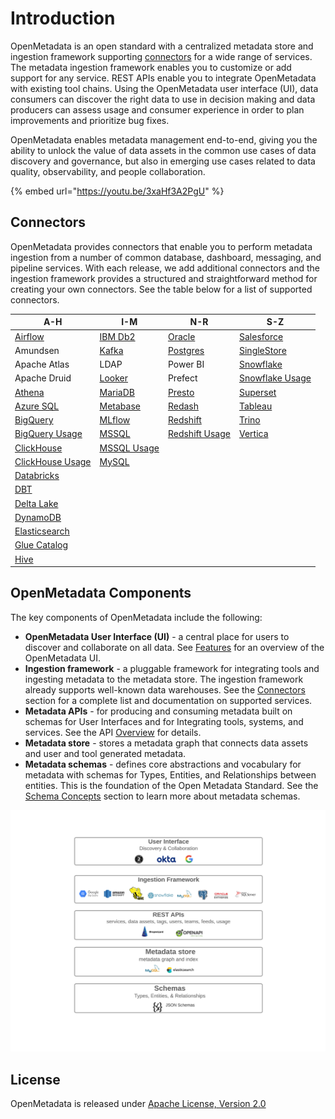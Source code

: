# Introduction

OpenMetadata is an open standard with a centralized metadata store and ingestion framework supporting [connectors](integrations/connectors/) for a wide range of services. The metadata ingestion framework enables you to customize or add support for any service. REST APIs enable you to integrate OpenMetadata with existing tool chains. Using the OpenMetadata user interface (UI), data consumers can discover the right data to use in decision making and data producers can assess usage and consumer experience in order to plan improvements and prioritize bug fixes.

OpenMetadata enables metadata management end-to-end, giving you the ability to unlock the value of data assets in the common use cases of data discovery and governance, but also in emerging use cases related to data quality, observability, and people collaboration.

{% embed url="https://youtu.be/3xaHf3A2PgU" %}

## Connectors

OpenMetadata provides connectors that enable you to perform metadata ingestion from a number of common database, dashboard, messaging, and pipeline services. With each release, we add additional connectors and the ingestion framework provides a structured and straightforward method for creating your own connectors. See the table below for a list of supported connectors.

| A-H                                                                        | I-M                                                         | N-R                                                                  | S-Z                                                                     |
| -------------------------------------------------------------------------- | ----------------------------------------------------------- | -------------------------------------------------------------------- | ----------------------------------------------------------------------- |
| [Airflow](integrations/airflow/airflow.md)                                 | [IBM Db2](integrations/connectors/ibm-db2.md)               | [Oracle](integrations/connectors/oracle.md)                          | [Salesforce](integrations/connectors/salesforce.md)                     |
| Amundsen                                                                   | [Kafka](integrations/connectors/kafka.md)                   | [Postgres](integrations/connectors/postgres/)                        | [SingleStore](integrations/connectors/singlestore.md)                   |
| Apache Atlas                                                               | LDAP                                                        | Power BI                                                             | [Snowflake](integrations/connectors/snowflake/)                         |
| Apache Druid                                                               | [Looker](integrations/connectors/looker.md)                 | Prefect                                                              | [Snowflake Usage](integrations/connectors/snowflake/snowflake-usage.md) |
| [Athena](integrations/connectors/athena.md)                                | [MariaDB](integrations/connectors/mariadb.md)               | [Presto](integrations/connectors/presto.md)                          | [Superset](integrations/connectors/superset.md)                         |
| [Azure SQL](integrations/connectors/azure-sql.md)                          | [Metabase](integrations/connectors/metabase.md)             | [Redash](integrations/connectors/redash.md)                          | [Tableau](integrations/connectors/tableau.md)                           |
| [BigQuery](integrations/connectors/bigquery/)                              | [MLflow](integrations/connectors/mlflow/)                   | [Redshift](integrations/connectors/redshift/)                        | [Trino](integrations/connectors/trino.md)                               |
| [BigQuery Usage](integrations/connectors/bigquery/bigquery-usage.md)       | [MSSQL](integrations/connectors/mssql/)                     | [Redshift Usage](integrations/connectors/redshift/redshift-usage.md) | [Vertica](integrations/connectors/vertica.md)                           |
| [ClickHouse](integrations/connectors/clickhouse/)                          | [MSSQL Usage](integrations/connectors/mssql/mssql-usage.md) |                                                                      |                                                                         |
| [ClickHouse Usage](integrations/connectors/clickhouse/clickhouse-usage.md) | [MySQL](integrations/connectors/mysql/mysql.md)             |                                                                      |                                                                         |
| [Databricks](integrations/connectors/databricks.md)                        |                                                             |                                                                      |                                                                         |
| [DBT](integrations/connectors/dbt.md)                                      |                                                             |                                                                      |                                                                         |
| [Delta Lake](integrations/connectors/delta-lake.md)                        |                                                             |                                                                      |                                                                         |
| [DynamoDB](integrations/connectors/dynamodb.md)                            |                                                             |                                                                      |                                                                         |
| [Elasticsearch](integrations/connectors/elastic-search.md)                 |                                                             |                                                                      |                                                                         |
| [Glue Catalog](integrations/connectors/glue-catalog/)                      |                                                             |                                                                      |                                                                         |
| [Hive](integrations/connectors/hive.md)                                    |                                                             |                                                                      |                                                                         |

## OpenMetadata Components

The key components of OpenMetadata include the following:

* **OpenMetadata User Interface (UI)** - a central place for users to discover and collaborate on all data. See [Features](overview/features.md) for an overview of the OpenMetadata UI.
* **Ingestion framework** - a pluggable framework for integrating tools and ingesting metadata to the metadata store. The ingestion framework already supports well-known data warehouses. See the [Connectors](./#connectors) section for a complete list and documentation on supported services.
* **Metadata APIs** - for producing and consuming metadata built on schemas for User Interfaces and for Integrating tools, systems, and services. See the API [Overview](openmetadata-apis/apis/overview.md) for details.
* **Metadata store** - stores a metadata graph that connects data assets and user and tool generated metadata.
* **Metadata schemas** - defines core abstractions and vocabulary for metadata with schemas for Types, Entities, and Relationships between entities. This is the foundation of the Open Metadata Standard. See the [Schema Concepts](openmetadata-apis/schemas/overview.md) section to learn more about metadata schemas.

![](<../.gitbook/assets/openmetadata-overview (1).png>)

## License

OpenMetadata is released under [Apache License, Version 2.0](http://www.apache.org/licenses/LICENSE-2.0)
